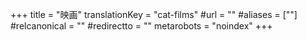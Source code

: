 +++
title = "映画"
translationKey = "cat-films"
#url = ""
#aliases = [""]
#relcanonical = ""
#redirectto = ""
metarobots = "noindex"
+++

